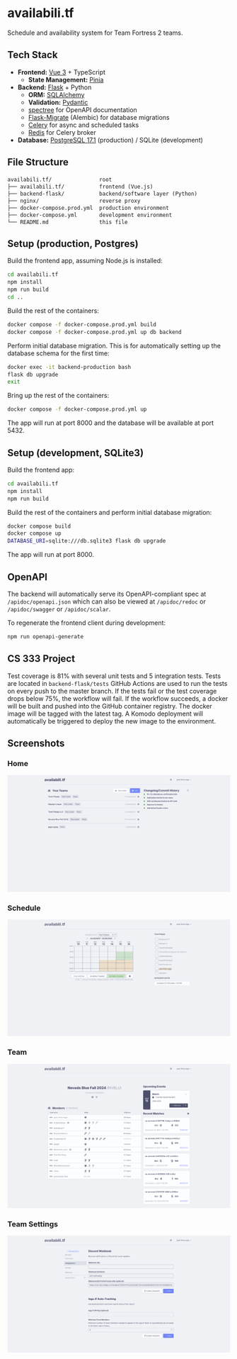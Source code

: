 # availabili.tf

Schedule and availability system for Team Fortress 2 teams.

## Tech Stack

- **Frontend:** [Vue 3](https://v3.vuejs.org/) + TypeScript
    - **State Management:** [Pinia](https://pinia.vuejs.org/)
- **Backend:** [Flask](https://flask.palletsprojects.com/) + Python
    - **ORM:** [SQLAlchemy](https://www.sqlalchemy.org/)
    - **Validation:** [Pydantic](https://pydantic-docs.helpmanual.io/)
    - [spectree](https://spectree.readthedocs.io/en/latest/index.html) for
      OpenAPI documentation
    - [Flask-Migrate](https://flask-migrate.readthedocs.io/en/latest/)
      (Alembic) for database migrations
    - [Celery](https://docs.celeryproject.org/en/stable/) for async and
      scheduled tasks
    - [Redis](https://redis.io/) for Celery broker
- **Database:** [PostgreSQL 17.1](https://www.postgresql.org/docs/17/index.html)
  (production) / SQLite (development)

## File Structure

```
availabili.tf/               root
├── availabili.tf/           frontend (Vue.js)
├── backend-flask/           backend/software layer (Python)
├── nginx/                   reverse proxy
├── docker-compose.prod.yml  production environment
├── docker-compose.yml       development environment
└── README.md                this file
```

## Setup (production, Postgres)

Build the frontend app, assuming Node.js is installed:

```sh
cd availabili.tf
npm install
npm run build
cd ..
```

Build the rest of the containers:

```sh
docker compose -f docker-compose.prod.yml build
docker compose -f docker-compose.prod.yml up db backend
```

Perform initial database migration. This is for automatically setting up the
database schema for the first time:

```sh
docker exec -it backend-production bash
flask db upgrade
exit
```

Bring up the rest of the containers:

```sh
docker compose -f docker-compose.prod.yml up
```

The app will run at port 8000 and the database will be available at port 5432.

## Setup (development, SQLite3)

Build the frontend app:

```sh
cd availabili.tf
npm install
npm run build
```

Build the rest of the containers and perform initial database migration:

```sh
docker compose build
docker compose up
DATABASE_URI=sqlite:///db.sqlite3 flask db upgrade
```

The app will run at port 8000.

## OpenAPI

The backend will automatically serve its OpenAPI-compliant spec at
`/apidoc/openapi.json` which can also be viewed at `/apidoc/redoc` or
`/apidoc/swagger` or `/apidoc/scalar`.

To regenerate the frontend client during development:

```sh
npm run openapi-generate
```

## CS 333 Project

Test coverage is 81% with several unit tests and 5 integration tests. Tests are
located in `backend-flask/tests` GitHub Actions are used to run the tests on
every push to the master branch. If the tests fail or the test coverage drops
below 75%, the workflow will fail. If the workflow succeeds, a docker will be
built and pushed into the GitHub container registry. The docker image will be
tagged with the latest tag. A Komodo deployment will automatically be triggered
to deploy the new image to the environment.

## Screenshots

### Home

![Homepage](./docs/homepage.png)

### Schedule

![Schedule](./docs/schedule-page.png)

### Team

![Team](./docs/teampage.png)

### Team Settings

![Team Settings](./docs/settings-page.png)
